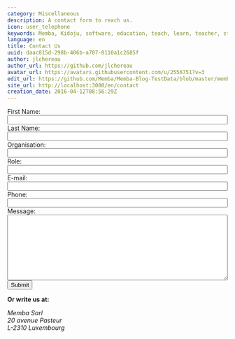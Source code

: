 ```yaml
---
category: Miscellaneous
description: A contact form to reach us.
icon: user_telephone
keywords: Memba, Kidoju, software, education, teach, learn, teacher, student, knowledge, test, quiz, blog, article, documentation
language: en
title: Contact Us
uuid: daac815d-298b-406b-a707-0110a1c2685f
author: jlchereau
author_url: https://github.com/jlchereau
avatar_url: https://avatars.githubusercontent.com/u/2556751?v=3
edit_url: https://github.com/Memba/Memba-Blog-TestData/blob/master/memba/en/pages/contact.md
site_url: http://localhost:3000/en/contact
creation_date: 2016-04-12T08:56:29Z
---
```

<div id="alert" class="row" style="display:none;">
    <div class="col-sm-12">
        <div class="alert alert-success" role="alert">
            Thank you for completing this form.
        </div>
    </div>    
</div>
<div class="row">
    <div class="col-sm-8">
        <form name="contact" action="/form" method="post">
            <div class="form-group">
                <label for="firstName">First Name: </label>
                <input id="firstName" name="FirstName" type="text" class="k-textbox" style="width: 100%" required>
            </div>
            <div class="form-group">
                <label for="lastName">Last Name: </label>
                <input id="lastName" name="LastName" type="text" class="k-textbox" style="width: 100%" required>
            </div>
            <div class="form-group">
                <label for="organization">Organisation: </label>
                <input id="organization" name="Organization" type="text" class="k-textbox" style="width: 100%">
            </div>
            <div class="form-group">
                <label for="role">Role: </label>
                <input id="role" name="Role" type="text" class="k-textbox" style="width: 100%">
            </div>
            <div class="form-group">
                <label for="email">E-mail: </label>
                <input id="email" name="Email" type="email" class="k-textbox" style="width: 100%" required>
            </div>
            <div class="form-group">
                <label for="phone">Phone: </label>
                <input id="phone" name="Phone" type="text" class="k-textbox" style="width: 100%">
            </div>
            <div class="form-group">
                <label for="message">Message: </label>
                <textarea id="message" name="Message" class="k-textbox" style="width: 100%; height: 150px; resize: vertical" required></textarea>
            </div>
            <div class="form-group">
                <input type="submit" value="Submit" class="k-button k-primary pull-right">
            </div>
        </form>
    </div>
    <div class="col-sm-4">
        <p><strong>Or write us at:</strong></p>
        <address>
            Memba Sarl<br/>
            20 avenue Pasteur<br/>
            L-2310 Luxembourg
        </address>
    </div>
</div>

<script>
;(function (window, $, undefined) {
    $(function () {
        var form = $('form[name="contact"]');
        if ($.fn.kendoValidator) {
            var validator = form.kendoValidator().data('kendoValidator');
            form.submit(function (e) {
                if (!validator.validate()) {
                    e.preventDefault();
                }
            });
        }
        var hash = window.location.hash.substr(1).split(/[&=]/);
        var length = hash.length;
        if (length === 2 && hash[0] === 'success' && hash[1] === 'true') {
            $('#alert').show();
        } else if (Math.floor(length / 2) === length / 2) {
            for (var i = 0; i < length / 2; i++) {
                $('#' + hash[2 * i].toLowerCase()).val(hash[2 * i + 1]);
            }
        }
        setTimeout(function () {
            var a = Math.floor(100 * Math.random());
            var b = Math.floor(100 * Math.random());
            form.append('<input name="__a" type="hidden" value="' + a + '+' + b + '">');
            form.append('<input name="__b" type="hidden" value="' + (a + b) + '">');
        }, 15 * 1000);
    });
}(this, jQuery));
</script>
